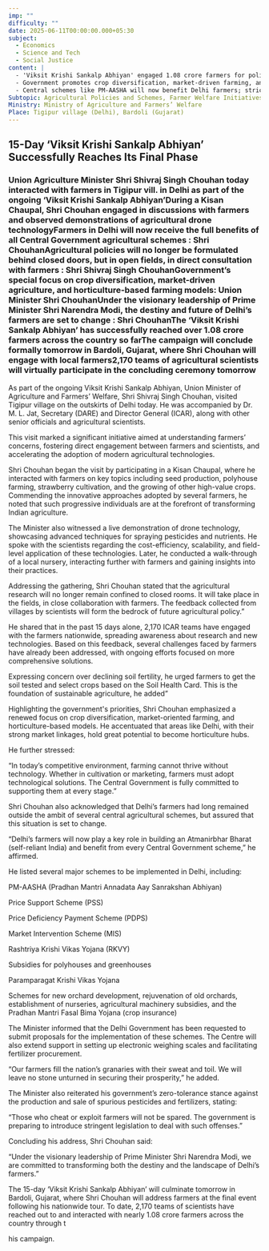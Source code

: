 ```yaml
---
imp: ""
difficulty: ""
date: 2025-06-11T00:00:00.000+05:30
subject:
  - Economics
  - Science and Tech
  - Social Justice
content: |
  - 'Viksit Krishi Sankalp Abhiyan' engaged 1.08 crore farmers for policy input.
  - Government promotes crop diversification, market-driven farming, and modern tech like drones.
  - Central schemes like PM-AASHA will now benefit Delhi farmers; strict action against fraud.
Subtopic: Agricultural Policies and Schemes, Farmer Welfare Initiatives, Technological Interventions in Agriculture, Sustainable Agriculture Practices
Ministry: Ministry of Agriculture and Farmers’ Welfare
Place: Tigipur village (Delhi), Bardoli (Gujarat)
---
```


## 15-Day ‘Viksit Krishi Sankalp Abhiyan’ Successfully Reaches Its Final Phase

### Union Agriculture Minister Shri Shivraj Singh Chouhan today interacted with farmers in Tigipur vill. in Delhi as part of the ongoing ‘Viksit Krishi Sankalp Abhiyan’During a Kisan Chaupal, Shri Chouhan engaged in discussions with farmers and observed demonstrations of agricultural drone technologyFarmers in Delhi will now receive the full benefits of all Central Government agricultural schemes : Shri ChouhanAgricultural policies will no longer be formulated behind closed doors, but in open fields, in direct consultation with farmers : Shri Shivraj Singh ChouhanGovernment’s special focus on crop diversification, market-driven agriculture, and horticulture-based farming models: Union Minister Shri ChouhanUnder the visionary leadership of Prime Minister Shri Narendra Modi, the destiny and future of Delhi’s farmers are set to change : Shri ChouhanThe ‘Viksit Krishi Sankalp Abhiyan’ has successfully reached over 1.08 crore farmers across the country so farThe campaign will conclude formally tomorrow in Bardoli, Gujarat, where Shri Chouhan will engage with local farmers2,170 teams of agricultural scientists will virtually participate in the concluding ceremony tomorrow

As part of the ongoing Viksit Krishi Sankalp Abhiyan, Union Minister of Agriculture and Farmers’ Welfare, Shri Shivraj Singh Chouhan, visited Tigipur village on the outskirts of Delhi today. He was accompanied by Dr. M. L. Jat, Secretary (DARE) and Director General (ICAR), along with other senior officials and agricultural scientists.

This visit marked a significant initiative aimed at understanding farmers’ concerns, fostering direct engagement between farmers and scientists, and accelerating the adoption of modern agricultural technologies.

Shri Chouhan began the visit by participating in a Kisan Chaupal, where he interacted with farmers on key topics including seed production, polyhouse farming, strawberry cultivation, and the growing of other high-value crops. Commending the innovative approaches adopted by several farmers, he noted that such progressive individuals are at the forefront of transforming Indian agriculture.

The Minister also witnessed a live demonstration of drone technology, showcasing advanced techniques for spraying pesticides and nutrients. He spoke with the scientists regarding the cost-efficiency, scalability, and field-level application of these technologies. Later, he conducted a walk-through of a local nursery, interacting further with farmers and gaining insights into their practices.

Addressing the gathering, Shri Chouhan stated that the agricultural research will no longer remain confined to closed rooms. It will take place in the fields, in close collaboration with farmers. The feedback collected from villages by scientists will form the bedrock of future agricultural policy.”

He shared that in the past 15 days alone, 2,170 ICAR teams have engaged with the farmers nationwide, spreading awareness about research and new technologies. Based on this feedback, several challenges faced by farmers have already been addressed, with ongoing efforts focused on more comprehensive solutions.

Expressing concern over declining soil fertility, he urged farmers to get the soil tested and select crops based on the Soil Health Card. This is the foundation of sustainable agriculture, he added”

Highlighting the government's priorities, Shri Chouhan emphasized a renewed focus on crop diversification, market-oriented farming, and horticulture-based models. He accentuated that areas like Delhi, with their strong market linkages, hold great potential to become horticulture hubs.

He further stressed:

“In today’s competitive environment, farming cannot thrive without technology. Whether in cultivation or marketing, farmers must adopt technological solutions. The Central Government is fully committed to supporting them at every stage.”

Shri Chouhan also acknowledged that Delhi’s farmers had long remained outside the ambit of several central agricultural schemes, but assured that this situation is set to change.

“Delhi’s farmers will now play a key role in building an Atmanirbhar Bharat (self-reliant India) and benefit from every Central Government scheme,” he affirmed.

He listed several major schemes to be implemented in Delhi, including:

PM-AASHA (Pradhan Mantri Annadata Aay Sanrakshan Abhiyan)

Price Support Scheme (PSS)

Price Deficiency Payment Scheme (PDPS)

Market Intervention Scheme (MIS)

Rashtriya Krishi Vikas Yojana (RKVY)

Subsidies for polyhouses and greenhouses

Paramparagat Krishi Vikas Yojana

Schemes for new orchard development, rejuvenation of old orchards, establishment of nurseries, agricultural machinery subsidies, and the Pradhan Mantri Fasal Bima Yojana (crop insurance)

The Minister informed that the Delhi Government has been requested to submit proposals for the implementation of these schemes. The Centre will also extend support in setting up electronic weighing scales and facilitating fertilizer procurement.

“Our farmers fill the nation’s granaries with their sweat and toil. We will leave no stone unturned in securing their prosperity,” he added.

The Minister also reiterated his government’s zero-tolerance stance against the production and sale of spurious pesticides and fertilizers, stating:

“Those who cheat or exploit farmers will not be spared. The government is preparing to introduce stringent legislation to deal with such offenses.”

Concluding his address, Shri Chouhan said:

“Under the visionary leadership of Prime Minister Shri Narendra Modi, we are committed to transforming both the destiny and the landscape of Delhi’s farmers.”

The 15-day ‘Viksit Krishi Sankalp Abhiyan’ will culminate tomorrow in Bardoli, Gujarat, where Shri Chouhan will address farmers at the final event following his nationwide tour. To date, 2,170 teams of scientists have reached out to and interacted with nearly 1.08 crore farmers across the country through t

his campaign.